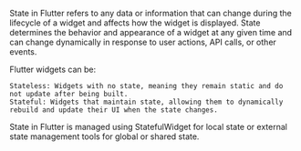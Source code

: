 State in Flutter refers to any data or information that can change during the lifecycle of a widget and affects how the widget is displayed. State determines the behavior and appearance of a widget at any given time and can change dynamically in response to user actions, API calls, or other events.

Flutter widgets can be:

    Stateless: Widgets with no state, meaning they remain static and do not update after being built.
    Stateful: Widgets that maintain state, allowing them to dynamically rebuild and update their UI when the state changes.

State in Flutter is managed using StatefulWidget for local state or external state management tools for global or shared state.
